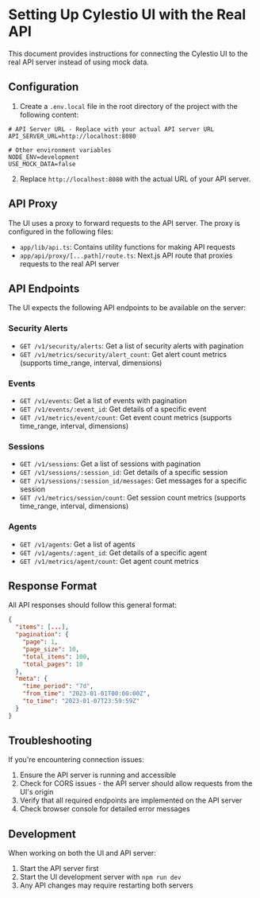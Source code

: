 # Setting Up Cylestio UI with the Real API

This document provides instructions for connecting the Cylestio UI to the real API server instead of using mock data.

## Configuration

1. Create a `.env.local` file in the root directory of the project with the following content:

```
# API Server URL - Replace with your actual API server URL
API_SERVER_URL=http://localhost:8080

# Other environment variables
NODE_ENV=development
USE_MOCK_DATA=false
```

2. Replace `http://localhost:8080` with the actual URL of your API server.

## API Proxy

The UI uses a proxy to forward requests to the API server. The proxy is configured in the following files:

- `app/lib/api.ts`: Contains utility functions for making API requests
- `app/api/proxy/[...path]/route.ts`: Next.js API route that proxies requests to the real API server

## API Endpoints

The UI expects the following API endpoints to be available on the server:

### Security Alerts
- `GET /v1/security/alerts`: Get a list of security alerts with pagination
- `GET /v1/metrics/security/alert_count`: Get alert count metrics (supports time_range, interval, dimensions)

### Events
- `GET /v1/events`: Get a list of events with pagination
- `GET /v1/events/:event_id`: Get details of a specific event
- `GET /v1/metrics/event/count`: Get event count metrics (supports time_range, interval, dimensions)

### Sessions
- `GET /v1/sessions`: Get a list of sessions with pagination
- `GET /v1/sessions/:session_id`: Get details of a specific session
- `GET /v1/sessions/:session_id/messages`: Get messages for a specific session
- `GET /v1/metrics/session/count`: Get session count metrics (supports time_range, interval, dimensions)

### Agents
- `GET /v1/agents`: Get a list of agents
- `GET /v1/agents/:agent_id`: Get details of a specific agent
- `GET /v1/metrics/agent/count`: Get agent count metrics

## Response Format

All API responses should follow this general format:

```json
{
  "items": [...],
  "pagination": {
    "page": 1,
    "page_size": 10,
    "total_items": 100,
    "total_pages": 10
  },
  "meta": {
    "time_period": "7d",
    "from_time": "2023-01-01T00:00:00Z",
    "to_time": "2023-01-07T23:59:59Z"
  }
}
```

## Troubleshooting

If you're encountering connection issues:

1. Ensure the API server is running and accessible
2. Check for CORS issues - the API server should allow requests from the UI's origin
3. Verify that all required endpoints are implemented on the API server
4. Check browser console for detailed error messages

## Development

When working on both the UI and API server:

1. Start the API server first
2. Start the UI development server with `npm run dev`
3. Any API changes may require restarting both servers 
